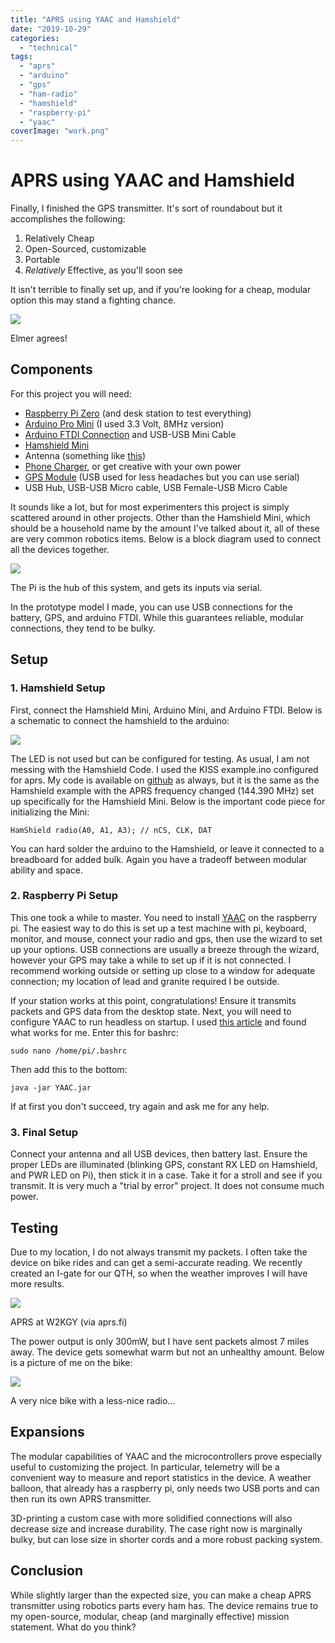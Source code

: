 ```yaml
---
title: "APRS using YAAC and Hamshield"
date: "2019-10-29"
categories:
  - "technical"
tags:
  - "aprs"
  - "arduino"
  - "gps"
  - "ham-radio"
  - "hamshield"
  - "raspberry-pi"
  - "yaac"
coverImage: "work.png"
---
```


# APRS using YAAC and Hamshield

Finally, I finished the GPS transmitter. It's sort of roundabout but it accomplishes the following:

1. Relatively Cheap
2. Open-Sourced, customizable
3. Portable
4. _Relatively_ Effective, as you'll soon see

It isn't terrible to finally set up, and if you're looking for a cheap, modular option this may stand a fighting chance.

![](https://n2wu.files.wordpress.com/2019/10/work.png?w=800)

Elmer agrees!

## Components

For this project you will need:

- [Raspberry Pi Zero](https://www.adafruit.com/product/2885?gclid=CjwKCAjwo9rtBRAdEiwA_WXcFmtz_-6Uvw0bs7Ihk4un0nWHBOV7P1vwVUf8gUQX58PAhOQ7HWwu2BoCYMUQAvD_BwE) (and desk station to test everything)
- [Arduino Pro Mini](https://www.adafruit.com/product/2377?gclid=CjwKCAjwo9rtBRAdEiwA_WXcFl-Xu3d8n37yzKyzoa5UHUtdJV6MxPTyp4oE-xZbyBYBUR5Jdsb-zBoCT-4QAvD_BwE) (I used 3.3 Volt, 8MHz version)
- [Arduino FTDI Connection](https://www.robotshop.com/en/ftdi-basic-breakout-3-3v-6-pin-header.html?gclid=CjwKCAjwo9rtBRAdEiwA_WXcFohTRelv5vW5DfvrigX6cMzohAv816PSpz5uujDEELlfOgrEe2wiThoCO50QAvD_BwE) and USB-USB Mini Cable
- [Hamshield Mini](https://inductivetwig.com/products/hamshield-mini)
- Antenna (something like [this](https://www.gigaparts.com/diamond-antenna-srh789.html?gclid=CjwKCAjwo9rtBRAdEiwA_WXcFuoFWcKMdZaT3rB_sXvwBC0Ff9wMIOeNcr19OUro4ARoi9LNjt6sbRoCSz0QAvD_BwE))
- [Phone Charger](https://www.amazon.com/Anker-PowerCore-Ultra-Compact-High-Speed-Technology/dp/B0194WDVHI/ref=asc_df_B0194WDVHI/?tag=hyprod-20&linkCode=df0&hvadid=198138936631&hvpos=1o1&hvnetw=g&hvrand=11855882216367774373&hvpone=&hvptwo=&hvqmt=&hvdev=c&hvdvcmdl=&hvlocint=&hvlocphy=9004201&hvtargid=aud-798931705416:pla-366540057336&psc=1), or get creative with your own power
- [GPS Module](https://www.amazon.com/Receiver-Antenna-Gmouse-Laptop-Navigation/dp/B073P3Y48Q/ref=asc_df_B073P3Y48Q/?tag=hyprod-20&linkCode=df0&hvadid=312195667633&hvpos=1o2&hvnetw=g&hvrand=3739433251211294964&hvpone=&hvptwo=&hvqmt=&hvdev=c&hvdvcmdl=&hvlocint=&hvlocphy=9004201&hvtargid=aud-798931705416:pla-570983584545&psc=1) (USB used for less headaches but you can use serial)
- USB Hub, USB-USB Micro cable, USB Female-USB Micro Cable

It sounds like a lot, but for most experimenters this project is simply scattered around in other projects. Other than the Hamshield Mini, which should be a household name by the amount I've talked about it, all of these are very common robotics items. Below is a block diagram used to connect all the devices together.

![](https://n2wu.files.wordpress.com/2019/10/aprsblockdiagram.png?w=508)

The Pi is the hub of this system, and gets its inputs via serial.

In the prototype model I made, you can use USB connections for the battery, GPS, and arduino FTDI. While this guarantees reliable, modular connections, they tend to be bulky.

## Setup

### 1\. Hamshield Setup

First, connect the Hamshield Mini, Arduino Mini, and Arduino FTDI. Below is a schematic to connect the hamshield to the arduino:

![](https://n2wu.files.wordpress.com/2019/10/hamshieldled12.png?w=720)

The LED is not used but can be configured for testing. As usual, I am not messing with the Hamshield Code. I used the KISS example.ino configured for aprs. My code is available on [github](https://github.com/KE8JCT/APRS_KISS) as always, but it is the same as the Hamshield example with the APRS frequency changed (144.390 MHz) set up specifically for the Hamshield Mini. Below is the important code piece for initializing the Mini:

```
HamShield radio(A0, A1, A3); // nCS, CLK, DAT
```

You can hard solder the arduino to the Hamshield, or leave it connected to a breadboard for added bulk. Again you have a tradeoff between modular ability and space.

### 2\. Raspberry Pi Setup

This one took a while to master. You need to install [YAAC](https://www.ka2ddo.org/ka2ddo/YAAC.html) on the raspberry pi. The easiest way to do this is set up a test machine with pi, keyboard, monitor, and mouse, connect your radio and gps, then use the wizard to set up your options. USB connections are usually a breeze through the wizard, however your GPS may take a while to set up if it is not connected. I recommend working outside or setting up close to a window for adequate connection; my location of lead and granite required I be outside.

If your station works at this point, congratulations! Ensure it transmits packets and GPS data from the desktop state. Next, you will need to configure YAAC to run headless on startup. I used [this article](https://www.dexterindustries.com/howto/run-a-program-on-your-raspberry-pi-at-startup/) and found what works for me. Enter this for bashrc:

```
sudo nano /home/pi/.bashrc
```

Then add this to the bottom:

```
java -jar YAAC.jar
```

If at first you don't succeed, try again and ask me for any help.

### 3\. Final Setup

Connect your antenna and all USB devices, then battery last. Ensure the proper LEDs are illuminated (blinking GPS, constant RX LED on Hamshield, and PWR LED on Pi), then stick it in a case. Take it for a stroll and see if you transmit. It is very much a "trial by error" project. It does not consume much power.

## Testing

Due to my location, I do not always transmit my packets. I often take the device on bike rides and can get a semi-accurate reading. We recently created an I-gate for our QTH, so when the weather improves I will have more results.

![](https://n2wu.files.wordpress.com/2019/10/aprstoroom.png?w=1024)

APRS at W2KGY (via aprs.fi)

The power output is only 300mW, but I have sent packets almost 7 miles away. The device gets somewhat warm but not an unhealthy amount. Below is a picture of me on the bike:

![](https://n2wu.files.wordpress.com/2019/10/aprsbike.jpg?w=768)

A very nice bike with a less-nice radio...

## Expansions

The modular capabilities of YAAC and the microcontrollers prove especially useful to customizing the project. In particular, telemetry will be a convenient way to measure and report statistics in the device. A weather balloon, that already has a raspberry pi, only needs two USB ports and can then run its own APRS transmitter.

3D-printing a custom case with more solidified connections will also decrease size and increase durability. The case right now is marginally bulky, but can lose size in shorter cords and a more robust packing system.

## Conclusion

While slightly larger than the expected size, you can make a cheap APRS transmitter using robotics parts every ham has. The device remains true to my open-source, modular, cheap (and marginally effective) mission statement. What do you think?
